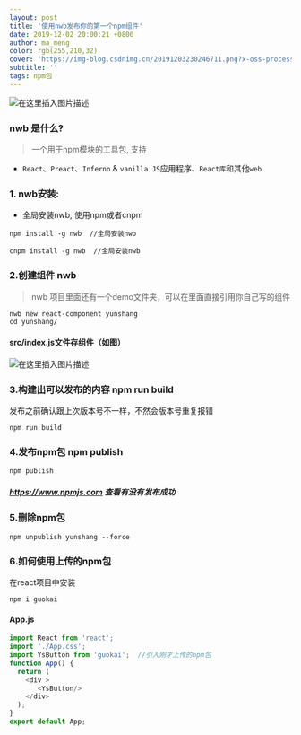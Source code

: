 ```yaml
---
layout: post
title: '使用nwb发布你的第一个npm组件'
date: 2019-12-02 20:00:21 +0800
author: ma_meng
color: rgb(255,210,32)
cover: 'https://img-blog.csdnimg.cn/20191203230246711.png?x-oss-process=image/watermark,type_ZmFuZ3poZW5naGVpdGk,shadow_10,text_aHR0cHM6Ly9ibG9nLmNzZG4ubmV0L2d1b2thaWdkZw==,size_16,color_FFFFFF,t_70'
subtitle: ''
tags: npm包
---
```


![在这里插入图片描述](https://img-blog.csdnimg.cn/20191203230246711.png?x-oss-process=image/watermark,type_ZmFuZ3poZW5naGVpdGk,shadow_10,text_aHR0cHM6Ly9ibG9nLmNzZG4ubmV0L2d1b2thaWdkZw==,size_16,color_FFFFFF,t_70)
### nwb 是什么?
> 一个用于npm模块的工具包, 支持
- `React`、`Preact`、`Inferno` & `vanilla JS`应用程序、`React库`和其他`web`

### 1. nwb安装:
- 全局安装nwb, 使用npm或者cnpm

```
npm install -g nwb  //全局安装nwb
```

```
cnpm install -g nwb  //全局安装nwb
```

### 2.创建组件 nwb
> nwb 项目里面还有一个demo文件夹，可以在里面直接引用你自己写的组件

```
nwb new react-component yunshang
cd yunshang/
```

#### src/index.js文件存组件（如图）

![在这里插入图片描述](https://img-blog.csdnimg.cn/20191203230518462.png?x-oss-process=image/watermark,type_ZmFuZ3poZW5naGVpdGk,shadow_10,text_aHR0cHM6Ly9ibG9nLmNzZG4ubmV0L2d1b2thaWdkZw==,size_16,color_FFFFFF,t_70)

### 3.构建出可以发布的内容 npm run build 
发布之前确认跟上次版本号不一样，不然会版本号重复报错
```
npm run build
```

### 4.发布npm包  npm publish
```
npm publish
```
##### https://www.npmjs.com 查看有没有发布成功

### 5.删除npm包

```
npm unpublish yunshang --force
```

### 6.如何使用上传的npm包
在react项目中安装
```
npm i guokai
```
#### App.js
```js
import React from 'react';
import './App.css';
import YsButton from 'guokai';  //引入刚才上传的npm包
function App() {
  return (
    <div >
       <YsButton/>
    </div>
  );
}
export default App;
```


